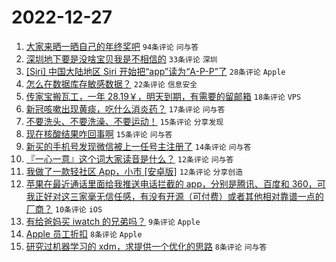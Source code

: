 # 2022-12-27

1. [大家来晒一晒自己的年终奖吧](https://www.v2ex.com/t/904879) `94条评论` `问与答`
1. [深圳地下要是没啥宝贝我是不相信的](https://www.v2ex.com/t/904869) `33条评论` `深圳`
1. [[Siri] 中国大陆地区 Siri 开始把“app”读为“A-P-P”了](https://www.v2ex.com/t/904875) `28条评论` `Apple`
1. [怎么在数据库存敏感数据？](https://www.v2ex.com/t/904868) `22条评论` `信息安全`
1. [传家宝搬瓦工，一年 28.19￥，明天到期，有需要的留邮箱](https://www.v2ex.com/t/904867) `18条评论` `VPS`
1. [新冠咳嗽出现黄痰，吃什么消炎药？](https://www.v2ex.com/t/904874) `17条评论` `问与答`
1. [不要洗头、不要洗澡、不要运动！](https://www.v2ex.com/t/904895) `15条评论` `分享发现`
1. [现在核酸结果咋回事啊](https://www.v2ex.com/t/904863) `15条评论` `问与答`
1. [新买的手机号发现微信被上一任号主注册了](https://www.v2ex.com/t/904872) `14条评论` `问与答`
1. [『一心一意』这个词大家读音是什么？](https://www.v2ex.com/t/904888) `12条评论` `问与答`
1. [我做了一款轻社区 App，小市 [安卓版]](https://www.v2ex.com/t/904881) `12条评论` `分享创造`
1. [苹果在最近通话里面给我推送电话拦截的 app，分别是腾讯、百度和 360，可我正好对这三家毫无信任感，有没有开源（可付费）或者其他相对靠谱一点的厂商？](https://www.v2ex.com/t/904890) `10条评论` `iOS`
1. [有给爸妈买 iwatch 的兄弟吗？](https://www.v2ex.com/t/904891) `9条评论` `Apple`
1. [Apple 员工折扣](https://www.v2ex.com/t/904898) `8条评论` `Apple`
1. [研究过机器学习的 xdm，求提供一个优化的思路](https://www.v2ex.com/t/904871) `8条评论` `问与答`
